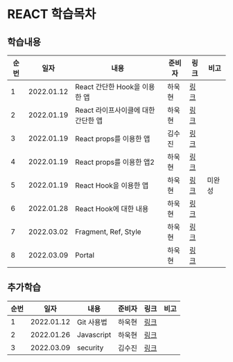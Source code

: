 # REACT 학습목차

## 학습내용

| 순번 | 일자       | 내용                                | 준비자 | 링크                         | 비고   |
| ---- | ---------- | ----------------------------------- | ------ | ---------------------------- | ------ |
| 1    | 2022.01.12 | React 간단한 Hook을 이용한 앱       | 하욱현 | [링크](./hook-example/)      |        |
| 2    | 2022.01.19 | React 라이프사이클에 대한 간단한 앱 | 하욱현 | [링크](./life-cycle-example) |        |
| 3    | 2022.01.19 | React props를 이용한 앱             | 김수진 | [링크](./props-example)      |        |
| 4    | 2022.01.19 | React props를 이용한 앱2            | 하욱현 | [링크](./props-example2)     |        |
| 5    | 2022.01.19 | React Hook을 이용한 앱              | 하욱현 | [링크](./hook-example2)      | 미완성 |
| 6    | 2022.01.28 | React Hook에 대한 내용              | 하욱현 | [링크](./document/Hook.md)   |        |
| 7    | 2022.03.02 | Fragment, Ref, Style                | 하욱현 | [링크](./frag_portal_ref)    |        |
| 8    | 2022.03.09 | Portal                              | 하욱현 | [링크](./portal)             |        |

## 추가학습

| 순번 | 일자       | 내용       | 준비자 | 링크                          | 비고 |
| ---- | ---------- | ---------- | ------ | ----------------------------- | ---- |
| 1    | 2022.01.12 | Git 사용법 | 하욱현 | [링크](./추가학습/Git.md)     |      |
| 2    | 2022.01.26 | Javascript | 하욱현 | [링크](./추가학습/javascript) |      |
| 3    | 2022.03.09 | security | 김수진 | [링크](./추가학습/security) |      |
